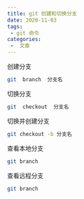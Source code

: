 ```yaml
---
title: git 创建和切换分支
date: 2020-11-03
tags:
 - git 命令
categories:
 -  文章
---
```


创建分支
``` sh
git  branch  分支名
```

切换分支
``` sh
git  checkout  分支名
```

切换并创建分支
``` sh
git checkout -b 分支名
```

查看本地分支
``` sh
git branch
```
查看远程分支
``` sh
git branch
```

